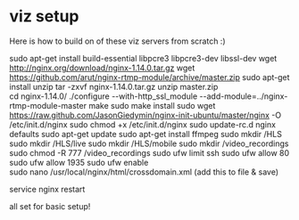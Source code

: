 # viz setup


Here is how to build on of these viz servers from scratch :)

sudo apt-get install build-essential libpcre3 libpcre3-dev libssl-dev
wget http://nginx.org/download/nginx-1.14.0.tar.gz
wget https://github.com/arut/nginx-rtmp-module/archive/master.zip
sudo apt-get install unzip
tar -zxvf nginx-1.14.0.tar.gz
unzip master.zip  
cd nginx-1.14.0/
./configure --with-http_ssl_module --add-module=../nginx-rtmp-module-master
make
sudo make install
sudo wget https://raw.github.com/JasonGiedymin/nginx-init-ubuntu/master/nginx -O /etc/init.d/nginx
sudo chmod +x /etc/init.d/nginx
sudo update-rc.d nginx defaults
sudo apt-get update
sudo apt-get install ffmpeg
sudo mkdir /HLS 
sudo mkdir /HLS/live
sudo mkdir /HLS/mobile 
sudo mkdir /video_recordings
sudo chmod -R 777 /video_recordings
sudo ufw limit ssh 
sudo ufw allow 80
sudo ufw allow 1935 
sudo ufw enable  
sudo nano /usr/local/nginx/html/crossdomain.xml
(add this to file & save)
    <?xml version="1.0"?>
      <!DOCTYPE cross-domain-policy SYSTEM "http://www.adobe.com/xml/dtds/cross-domain-policy.dtd">
      <cross-domain-policy>
      <allow-access-from domain="*"/>
    </cross-domain-policy>

service nginx restart

all set for basic setup!




